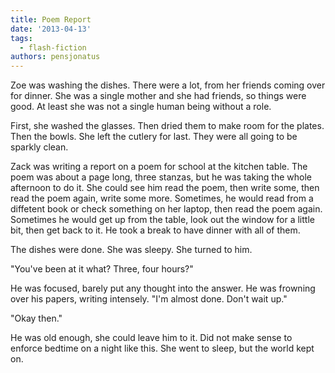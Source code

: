 ```yaml
---
title: Poem Report
date: '2013-04-13'
tags:
  - flash-fiction
authors: pensjonatus
---
```


Zoe was washing the dishes. There were a lot, from her friends coming over for
dinner. She was a single mother and she had friends, so things were good. At
least she was not a single human being without a role.

<!-- truncate -->

First, she washed the glasses. Then dried them to make room for the plates. Then
the bowls. She left the cutlery for last. They were all going to be sparkly
clean.

Zack was writing a report on a poem for school at the kitchen table. The poem
was about a page long, three stanzas, but he was taking the whole afternoon to
do it. She could see him read the poem, then write some, then read the poem
again, write some more. Sometimes, he would read from a diffetent book or check
something on her laptop, then read the poem again. Sometimes he would get up
from the table, look out the window for a little bit, then get back to it. He
took a break to have dinner with all of them.

The dishes were done. She was sleepy. She turned to him.

"You've been at it what? Three, four hours?"

He was focused, barely put any thought into the answer. He was frowning over his
papers, writing intensely. "I'm almost done. Don't wait up."

"Okay then."

He was old enough, she could leave him to it. Did not make sense to enforce
bedtime on a night like this. She went to sleep, but the world kept on.
